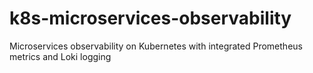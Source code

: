 # k8s-microservices-observability
Microservices observability on Kubernetes with integrated Prometheus metrics and Loki logging
